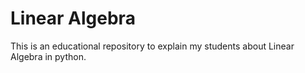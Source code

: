 # Linear Algebra

This is an educational repository to explain my students about Linear Algebra in python.
